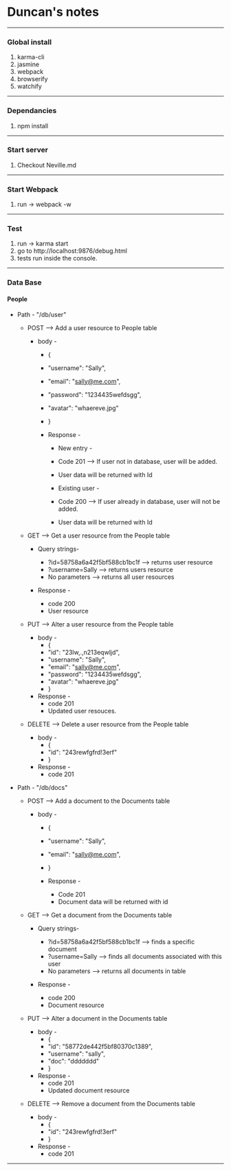 # Duncan's notes

* * *

### Global install

1.  karma-cli
2.  jasmine
3.  webpack
4.  browserify
5.  watchify

* * *

### Dependancies

1.  npm install

* * *

### Start server

1.  Checkout Neville.md

* * *

### Start Webpack

1.  run -> webpack -w

* * *

### Test

1.  run -> karma start
2.  go to http://localhost:9876/debug.html
3.  tests run inside the console.

* * *

### Data Base

#### People

*   Path - "/db/user"
    * POST --> Add a user resource to People table
        * body -
            *   {
            *   "username": "Sally",
            *   "email": "sally@me.com",
            *   "password": "1234435wefdsgg",
            *   "avatar": "whaereve.jpg"
            *   }

            *   Response -
                *   New entry -

                *   Code 201 --> If user not in database, user will be added.
                *   User data will be returned with Id

                *   Existing user -

                *   Code 200 --> If user already in database, user will not be added.
                *   User data will be returned with Id

    * GET --> Get a user resource from the People table
        *   Query strings-
            *   ?id=58758a6a42f5bf588cb1bc1f --> returns user resource
            *   ?username=Sally --> returns users resource
            *   No parameters --> returns all user resources

        *   Response -
            *   code 200
            *   User resource

    * PUT --> Alter a user resource from the People table
        *   body -
            *   {
            *   "id": "23lw,.,n213eqwljd",
            *   "username": "Sally",
            *   "email": "sally@me.com",
            *   "password": "1234435wefdsgg",
            *   "avatar": "whaereve.jpg"
            *   }
        *   Response -
            *   code 201
            *   Updated user resouces.
    * DELETE --> Delete a user resource from the People table
        *   body -
            *   {
            *   "id": "243rewfgfrd!3erf"
            *   }
        *   Response -
            *   code 201

*   Path - "/db/docs"
    * POST --> Add a document to the Documents table
        * body -
            *   {
            *   "username": "Sally",
            *   "email": "sally@me.com",
            *   }

            *   Response -
                *   Code 201
                *   Document data will be returned with id

    * GET --> Get a document from the Documents table
        *   Query strings-
            *   ?id=58758a6a42f5bf588cb1bc1f --> finds a specific document
            *   ?username=Sally --> finds all documents associated with this user
            *   No parameters --> returns all documents in table

        *   Response -
            *   code 200
            *   Document resource

    * PUT --> Alter a document in the Documents table
        *   body -
            *   {
            *   "id": "58772de442f5bf80370c1389",
            *   "username": "sally",
            *   "doc": "ddddddd"
            *   }
        *   Response -
            *   code 201
            *   Updated document resource
    * DELETE --> Remove a document from the Documents table
        *   body -
            *   {
            *   "id": "243rewfgfrd!3erf"
            *   }
        *   Response -
            *   code 201

* * *
